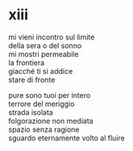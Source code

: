 # xiii

mi vieni incontro sul limite  
della sera o del sonno  
mi mostri permeabile  
la frontiera  
giacché ti si addice  
stare di fronte

pure sono tuoi per intero  
terrore del meriggio  
strada isolata  
folgorazione non mediata  
spazio senza ragione  
sguardo eternamente volto al fluire
